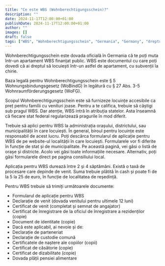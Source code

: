 ```yaml
---
title: "Ce este WBS (Wohnberechtigungsschein)?"
description: ""
date: 2024-11-17T12:00:00+01:00
publishDate: 2024-11-17T12:00:00+01:00
author: ""
images: []
draft: false
tags: ["WBS", "Wohnberechtigungsschein", "Germania", "Germany", "drepturile chiriașilor"]
---
```



Wohnberechtigungsschein este dovada oficială în Germania că te poți muta într-un apartament WBS finanțat public. WBS este documentul cu care poți dovedi că ai dreptul să locuiești într-un astfel de apartament, cu subvenții la chirie.

Baza legală pentru Wohnberechtigungsschein este § 5 Wohnungsbindungsgesetz (WoBindG) în legătură cu § 27 Abs. 3-5 Wohnraumförderungsgesetz (WoFG).

Scopul Wohnberechtigungsschein este să furnizeze locuințe accesibile ca preț pentru familii cu venituri joase. Pentru a te califica, trebuie să câștigi sub pragul WBS. Dar atenție, WBS intră în atribuția statelor. Asta înseamnă că fiecare stat federal regularizează pragurile în mod diferit.

Trebuie să aplici pentru WBS la administrația orașului, districtului, sau municipalității în care locuiești. În general, biroul pentru locuințe este responsabil de acest lucru. Poți descărca formularul de aplicație pentru WBS de pe website-ul localității în care locuiești. Formularele vor fi diferite în funcție de stat și de municipalitate. Pe această pagină, vei găsi o listă de orașe și districte. Acolo vei găsi toate informațiile necesare. Alternativ, poți găsi formularele direct pe pagina consiliului local.

Aplicația pentru WBS durează între 2 și 4 săptămâni. Există o taxă de procesare care depinde de venit. Suma trebuie plătită în cash și poate fi de la 5 la 25 de euro, în funcție de localitatea de reședință.

Pentru WBS trebuie să trimiți următoarele documente:
- Formularul de aplicație pentru WBS
- Declarație de venit (dovada venitului pentru ultimele 12 luni)
- Certificat de venit (completat și semnat de angajator)
- Certificat de înregistrare de la oficiul de înregistrare a rezidenților (copie)
- Document de identitate (copie)
- Dacă este aplicabil, ai nevoie și de:
- Declarație de parteneriat
- Declarație de custodie comună
- Certificatele de naștere ale copiilor (copii)
- Certificat de căsătorie (copie)
- Certificat de dizabilitate (copie)
- Dovada plății pensiei alimentare


